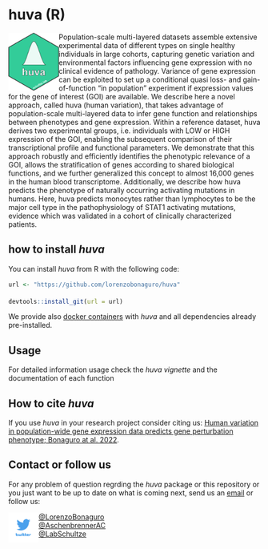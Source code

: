 # huva (R)
<img src="./logo/huva_logo_V3.png" width="20%" style="float: left;">

Population-scale multi-layered datasets assemble extensive experimental data of different types on single healthy individuals in large cohorts, capturing genetic variation and environmental factors influencing gene expression with no clinical evidence of pathology. Variance of gene expression can be exploited to set up a conditional quasi loss- and gain-of-function “in population” experiment if expression values for the gene of interest (GOI) are available. We describe here a novel approach, called huva (human variation), that takes advantage of population-scale multi-layered data to infer gene function and relationships between phenotypes and gene expression. Within a reference dataset, huva derives two experimental groups, i.e. individuals with LOW or HIGH expression of the GOI, enabling the subsequent comparison of their transcriptional profile and functional parameters. We demonstrate that this approach robustly and efficiently identifies the phenotypic relevance of a GOI, allows the stratification of genes according to shared biological functions, and we further generalized this concept to almost 16,000 genes in the human blood transcriptome. Additionally, we describe how huva predicts the phenotype of naturally occurring activating mutations in humans. Here, huva predicts monocytes rather than lymphocytes to be the major cell type in the pathophysiology of STAT1 activating mutations, evidence which was validated in a cohort of clinically characterized patients.

## how to install *huva*
You can install *huva* from R with the following code:

```R
url <- "https://github.com/lorenzobonaguro/huva"

devtools::install_git(url = url)
```

We provide also [docker containers](https://hub.docker.com/r/lorenzobonaguro/huva_docker) with *huva* and all dependencies already pre-installed.

## Usage
For detailed information usage check the *huva vignette* and the documentation of each function

## How to cite *huva*
If you use *huva* in your research project consider citing us: [Human variation in population-wide gene expression data predicts gene perturbation phenotype; Bonaguro at al. 2022](https://www.cell.com/iscience/fulltext/S2589-0042(22)01600-5#%20).

## Contact or follow us
For any problem of question regrding the *huva* package or this repository or you just want to be up to date on what is coming next, send us an [email](mailto:lorenzobonaguro@uni-bonn.de) or follow us:  

<img src="./logo/twitter.png" width="12%" style="float: left;">  

[@LorenzoBonaguro](https://twitter.com/LorenzoBonaguro)  
[@AschenbrennerAC](https://twitter.com/AschenbrennerAC)  
[@LabSchultze](https://twitter.com/LabSchultze)